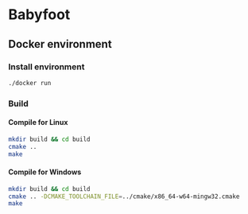 # Babyfoot

## Docker environment

### Install environment
```bash
./docker run
```
### Build
#### Compile for Linux
```bash
mkdir build && cd build
cmake ..
make
```
#### Compile for Windows
```bash
mkdir build && cd build
cmake .. -DCMAKE_TOOLCHAIN_FILE=../cmake/x86_64-w64-mingw32.cmake
make
```